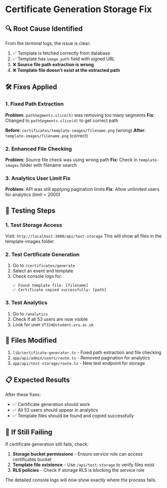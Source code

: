 # Certificate Generation Storage Fix

## 🔍 **Root Cause Identified**

From the terminal logs, the issue is clear:
1. ✅ Template is fetched correctly from database
2. ✅ Template has `image_path` field with signed URL
3. ❌ **Source file path extraction is wrong**
4. ❌ **Template file doesn't exist at the extracted path**

## 🛠️ **Fixes Applied**

### 1. Fixed Path Extraction
**Problem**: `pathSegments.slice(5)` was removing too many segments
**Fix**: Changed to `pathSegments.slice(4)` to get correct path

**Before**: `certificates/template-images/filename.png` (wrong)
**After**: `template-images/filename.png` (correct)

### 2. Enhanced File Checking
**Problem**: Source file check was using wrong path
**Fix**: Check in `template-images` folder with filename search

### 3. Analytics User Limit Fix
**Problem**: API was still applying pagination limits
**Fix**: Allow unlimited users for analytics (limit < 2000)

## 🧪 **Testing Steps**

### 1. Test Storage Access
Visit: `http://localhost:3000/api/test-storage`
This will show all files in the template-images folder.

### 2. Test Certificate Generation
1. Go to `/certificates/generate`
2. Select an event and template
3. Check console logs for:
   ```
   ✅ Found template file: [filename]
   ✅ Certificate copied successfully: [path]
   ```

### 3. Test Analytics
1. Go to `/analytics`
2. Check if all 53 users are now visible
3. Look for user `VT334@student.aru.ac.uk`

## 🔧 **Files Modified**

1. `lib/certificate-generator.ts` - Fixed path extraction and file checking
2. `app/api/admin/users/route.ts` - Removed pagination for analytics
3. `app/api/test-storage/route.ts` - New test endpoint for storage

## 📋 **Expected Results**

After these fixes:
- ✅ Certificate generation should work
- ✅ All 53 users should appear in analytics
- ✅ Template files should be found and copied successfully

## 🚨 **If Still Failing**

If certificate generation still fails, check:
1. **Storage bucket permissions** - Ensure service role can access certificates bucket
2. **Template file existence** - Use `/api/test-storage` to verify files exist
3. **RLS policies** - Check if storage RLS is blocking the service role

The detailed console logs will now show exactly where the process fails.

